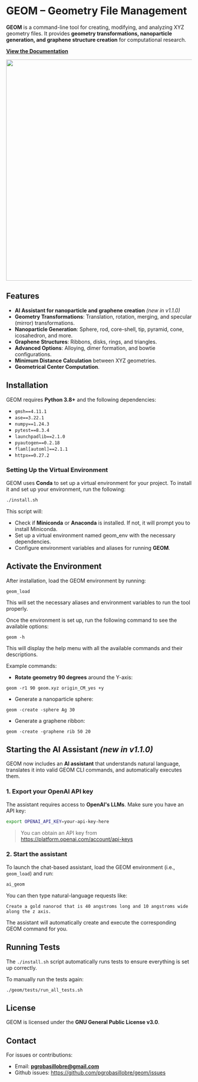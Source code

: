 # GEOM – Geometry File Management

**GEOM** is a command-line tool for creating, modifying, and analyzing XYZ geometry files. It provides **geometry transformations, nanoparticle generation, and graphene structure creation** for computational research.

**[View the Documentation](https://geom-grobas.readthedocs.io/en/branch-v1.1.0)**

<p align="center">
  <img src="https://raw.githubusercontent.com/pgrobasillobre/geom/master/docs/_static/geom-logo-autogen" width="600">
</p>


## Features

- **AI Assistant for nanoparticle and graphene creation** *(new in v1.1.0)*
- **Geometry Transformations**: Translation, rotation, merging, and specular (mirror) transformations.
- **Nanoparticle Generation**: Sphere, rod, core-shell, tip, pyramid, cone, icosahedron, and more.
- **Graphene Structures**: Ribbons, disks, rings, and triangles.
- **Advanced Options**: Alloying, dimer formation, and bowtie configurations.
- **Minimum Distance Calculation** between XYZ geometries.
- **Geometrical Center Computation**.

## Installation

GEOM requires **Python 3.8+** and the following dependencies:

- `gmsh==4.11.1`
- `ase==3.22.1`
- `numpy==1.24.3`
- `pytest==8.3.4`
- `launchpadlib==2.1.0`
- `pyautogen==0.2.18`
- `flaml[automl]==2.1.1`
- `httpx==0.27.2`

### Setting Up the Virtual Environment
GEOM uses **Conda** to set up a virtual environment for your project. To install it and set up your environment, run the following:
```bash
./install.sh
```

This script will:

 - Check if **Miniconda** or **Anaconda** is installed. If not, it will prompt you to install Miniconda.
 - Set up a virtual environment named geom_env with the necessary dependencies.
 - Configure environment variables and aliases for running **GEOM**.

## Activate the Environment

After installation, load the GEOM environment by running:

```
geom_load
```

This will set the necessary aliases and environment variables to run the tool properly.

Once the environment is set up, run the following command to see the available options:

```
geom -h
```

This will display the help menu with all the available commands and their descriptions.

Example commands:

- **Rotate geometry 90 degrees** around the Y-axis:

```
geom -r1 90 geom.xyz origin_CM_yes +y
```

- Generate a nanoparticle sphere:

```
geom -create -sphere Ag 30
```

- Generate a graphene ribbon: 

```
geom -create -graphene rib 50 20
```

## Starting the AI Assistant *(new in v1.1.0)*

GEOM now includes an **AI assistant** that understands natural language, translates it into valid GEOM CLI commands, and automatically executes them.

### 1. Export your OpenAI API key

The assistant requires access to **OpenAI's LLMs**. Make sure you have an API key:

```bash
export OPENAI_API_KEY=your-api-key-here
```

> You can obtain an API key from https://platform.openai.com/account/api-keys

### 2. Start the assistant

To launch the chat-based assistant, load the GEOM environment (i.e., `geom_load`) and run:

```bash
ai_geom
```

You can then type natural-language requests like:

```
Create a gold nanorod that is 40 angstroms long and 10 angstroms wide along the z axis.
```

The assistant will automatically create and execute the corresponding GEOM command for you.


## Running Tests

The `./install.sh` script automatically runs tests to ensure everything is set up correctly.


To manually run the tests again:

```
./geom/tests/run_all_tests.sh
```

## License

GEOM is licensed under the **GNU General Public License v3.0**.

## Contact

For issues or contributions:

- Email: **pgrobasillobre@gmail.com**
- Github issues: https://github.com/pgrobasillobre/geom/issues
